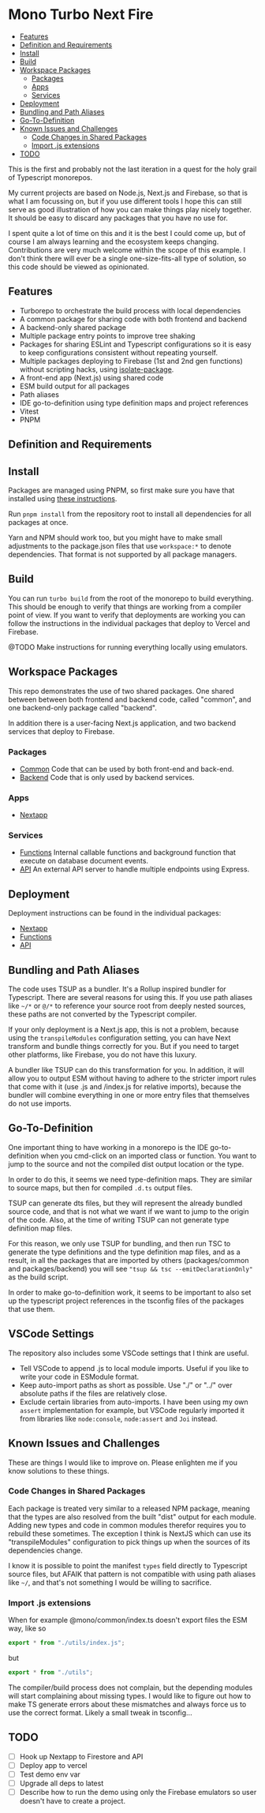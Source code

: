 # Mono Turbo Next Fire

<!-- TOC -->

- [Features](#features)
- [Definition and Requirements](#definition-and-requirements)
- [Install](#install)
- [Build](#build)
- [Workspace Packages](#workspace-packages)
  - [Packages](#packages)
  - [Apps](#apps)
  - [Services](#services)
- [Deployment](#deployment)
- [Bundling and Path Aliases](#bundling-and-path-aliases)
- [Go-To-Definition](#go-to-definition)
- [Known Issues and Challenges](#known-issues-and-challenges)
  - [Code Changes in Shared Packages](#code-changes-in-shared-packages)
  - [Import .js extensions](#import-js-extensions)
- [TODO](#todo)

<!-- /TOC -->

This is the first and probably not the last iteration in a quest for the holy
grail of Typescript monorepos.

My current projects are based on Node.js, Next.js and Firebase, so that is what
I am focussing on, but if you use different tools I hope this can still serve as
good illustration of how you can make things play nicely together. It should be
easy to discard any packages that you have no use for.

I spent quite a lot of time on this and it is the best I could come up, but of
course I am always learning and the ecosystem keeps changing. Contributions are
very much welcome within the scope of this example. I don't think there will
ever be a single one-size-fits-all type of solution, so this code should be
viewed as opinionated.

## Features

- Turborepo to orchestrate the build process with local dependencies
- A common package for sharing code with both frontend and backend
- A backend-only shared package
- Multiple package entry points to improve tree shaking
- Packages for sharing ESLint and Typescript configurations so it is easy to
  keep configurations consistent without repeating yourself.
- Multiple packages deploying to Firebase (1st and 2nd gen functions) without
  scripting hacks, using
  [isolate-package](https://github.com/0x80/isolate-package/).
- A front-end app (Next.js) using shared code
- ESM build output for all packages
- Path aliases
- IDE go-to-definition using type definition maps and project references
- Vitest
- PNPM

## Definition and Requirements

## Install

Packages are managed using PNPM, so first make sure you have that installed
using [these instructions](https://pnpm.io/installation).

Run `pnpm install` from the repository root to install all dependencies for all
packages at once.

Yarn and NPM should work too, but you might have to make small adjustments to
the package.json files that use `workspace:*` to denote dependencies. That
format is not supported by all package managers.

## Build

You can run `turbo build` from the root of the monorepo to build everything.
This should be enough to verify that things are working from a compiler point of
view. If you want to verify that deployments are working you can follow the
instructions in the individual packages that deploy to Vercel and Firebase.

@TODO Make instructions for running everything locally using emulators.

## Workspace Packages

This repo demonstrates the use of two shared packages. One shared between
between both frontend and backend code, called "common", and one backend-only
package called "backend".

In addition there is a user-facing Next.js application, and two backend services
that deploy to Firebase.

### Packages

- [Common](./packages/common) Code that can be used by both front-end and
  back-end.
- [Backend](./packages/backend) Code that is only used by backend services.

### Apps

- [Nextapp](./apps/nextapp)

### Services

- [Functions](./services/functions) Internal callable functions and background
  function that execute on database document events.
- [API](./services/api) An external API server to handle multiple endpoints
  using Express.

## Deployment

Deployment instructions can be found in the individual packages:

- [Nextapp](./apps/nextapp/README.md)
- [Functions](./services/functions/README.md#deployment)
- [API](./services/api/README.md#deployment)

## Bundling and Path Aliases

The code uses TSUP as a bundler. It's a Rollup inspired bundler for Typescript.
There are several reasons for using this. If you use path aliases like `~/*` or
`@/*` to reference your source root from deeply nested sources, these paths are
not converted by the Typescript compiler.

If your only deployment is a Next.js app, this is not a problem, because using
the `transpileModules` configuration setting, you can have Next transform and
bundle things correctly for you. But if you need to target other platforms, like
Firebase, you do not have this luxury.

A bundler like TSUP can do this transformation for you. In addition, it will
allow you to output ESM without having to adhere to the stricter import rules
that come with it (use .js and /index.js for relative imports), because the
bundler will combine everything in one or more entry files that themselves do
not use imports.

## Go-To-Definition

One important thing to have working in a monorepo is the IDE go-to-definition
when you cmd-click on an imported class or function. You want to jump to the
source and not the compiled dist output location or the type.

In order to do this, it seems we need type-definition maps. They are similar to
source maps, but then for compiled `.d.ts` output files.

TSUP can generate dts files, but they will represent the already bundled source
code, and that is not what we want if we want to jump to the origin of the code.
Also, at the time of writing TSUP can not generate type definition map files.

For this reason, we only use TSUP for bundling, and then run TSC to generate the
type definitions and the type definition map files, and as a result, in all the
packages that are imported by others (packages/common and packages/backend) you
will see `"tsup && tsc --emitDeclarationOnly"` as the build script.

In order to make go-to-definition work, it seems to be important to also set up
the typescript project references in the tsconfig files of the packages that use
them.

## VSCode Settings

The repository also includes some VSCode settings that I think are useful.

- Tell VSCode to append .js to local module imports. Useful if you like to write
  your code in ESModule format.
- Keep auto-import paths as short as possible. Use "./" or "../" over absolute
  paths if the files are relatively close.
- Exclude certain libraries from auto-imports. I have been using my own `assert`
  implementation for example, but VSCode regularly imported it from libraries
  like `node:console`, `node:assert` and `Joi` instead.

## Known Issues and Challenges

These are things I would like to improve on. Please enlighten me if you know
solutions to these things.

### Code Changes in Shared Packages

Each package is treated very similar to a released NPM package, meaning that the
types are also resolved from the built "dist" output for each module. Adding new
types and code in common modules therefor requires you to rebuild these
sometimes. The exception I think is NextJS which can use its "transpileModules"
configuration to pick things up when the sources of its dependencies change.

I know it is possible to point the manifest `types` field directly to Typescript
source files, but AFAIK that pattern is not compatible with using path aliases
like `~/`, and that's not something I would be willing to sacrifice.

### Import .js extensions

When for example @mono/common/index.ts doesn't export files the ESM way, like so

```ts
export * from "./utils/index.js";
```

but

```ts
export * from "./utils";
```

The compiler/build process does not complain, but the depending modules will
start complaining about missing types. I would like to figure out how to make TS
generate errors about these mismatches and always force us to use the correct
format. Likely a small tweak in tsconfig...

## TODO

- [ ] Hook up Nextapp to Firestore and API
- [ ] Deploy app to vercel
- [ ] Test demo env var
- [ ] Upgrade all deps to latest
- [ ] Describe how to run the demo using only the Firebase emulators so user
      doesn't have to create a project.
